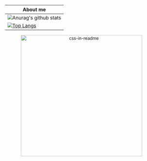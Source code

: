 
|About me|
|---|
| ![Anurag's github stats](https://github-readme-stats.vercel.app/api?username=6rube) |
| [![Top Langs](https://github-readme-stats.vercel.app/api/top-langs/?username=6rube)](https://github.com/anuraghazra/github-readme-stats) |

<div align="center">
    <img src="exampl.svg" width="400" height="400" alt="css-in-readme">
</div>
